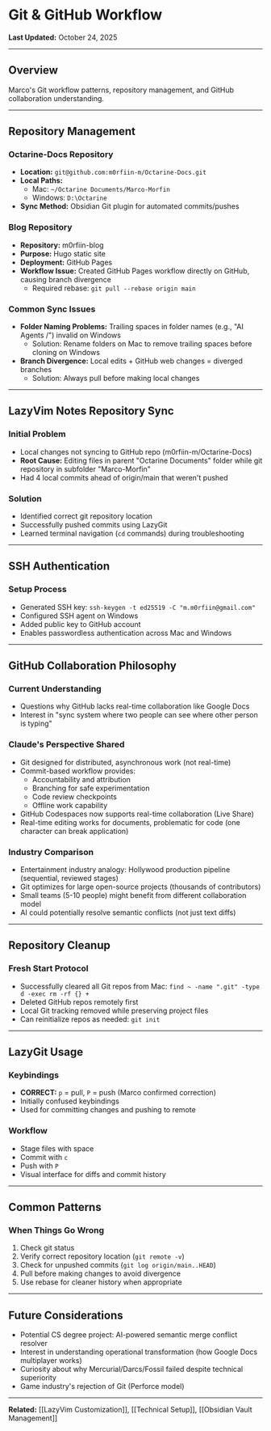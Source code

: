 # Git & GitHub Workflow

**Last Updated:** October 24, 2025

---

## Overview

Marco's Git workflow patterns, repository management, and GitHub collaboration understanding.

---

## Repository Management

### Octarine-Docs Repository
- **Location:** `git@github.com:m0rfiin-m/Octarine-Docs.git`
- **Local Paths:**
  - Mac: `~/Octarine Documents/Marco-Morfin`
  - Windows: `D:\Octarine`
- **Sync Method:** Obsidian Git plugin for automated commits/pushes

### Blog Repository
- **Repository:** m0rfiin-blog
- **Purpose:** Hugo static site
- **Deployment:** GitHub Pages
- **Workflow Issue:** Created GitHub Pages workflow directly on GitHub, causing branch divergence
  - Required rebase: `git pull --rebase origin main`

### Common Sync Issues
- **Folder Naming Problems:** Trailing spaces in folder names (e.g., "AI Agents /") invalid on Windows
  - Solution: Rename folders on Mac to remove trailing spaces before cloning on Windows
- **Branch Divergence:** Local edits + GitHub web changes = diverged branches
  - Solution: Always pull before making local changes

---

## LazyVim Notes Repository Sync

### Initial Problem
- Local changes not syncing to GitHub repo (m0rfiin-m/Octarine-Docs)
- **Root Cause:** Editing files in parent "Octarine Documents" folder while git repository in subfolder "Marco-Morfin"
- Had 4 local commits ahead of origin/main that weren't pushed

### Solution
- Identified correct git repository location
- Successfully pushed commits using LazyGit
- Learned terminal navigation (`cd` commands) during troubleshooting

---

## SSH Authentication

### Setup Process
- Generated SSH key: `ssh-keygen -t ed25519 -C "m.m0rfiin@gmail.com"`
- Configured SSH agent on Windows
- Added public key to GitHub account
- Enables passwordless authentication across Mac and Windows

---

## GitHub Collaboration Philosophy

### Current Understanding
- Questions why GitHub lacks real-time collaboration like Google Docs
- Interest in "sync system where two people can see where other person is typing"

### Claude's Perspective Shared
- Git designed for distributed, asynchronous work (not real-time)
- Commit-based workflow provides:
  - Accountability and attribution
  - Branching for safe experimentation
  - Code review checkpoints
  - Offline work capability
- GitHub Codespaces now supports real-time collaboration (Live Share)
- Real-time editing works for documents, problematic for code (one character can break application)

### Industry Comparison
- Entertainment industry analogy: Hollywood production pipeline (sequential, reviewed stages)
- Git optimizes for large open-source projects (thousands of contributors)
- Small teams (5-10 people) might benefit from different collaboration model
- AI could potentially resolve semantic conflicts (not just text diffs)

---

## Repository Cleanup

### Fresh Start Protocol
- Successfully cleared all Git repos from Mac: `find ~ -name ".git" -type d -exec rm -rf {} +`
- Deleted GitHub repos remotely first
- Local Git tracking removed while preserving project files
- Can reinitialize repos as needed: `git init`

---

## LazyGit Usage

### Keybindings
- **CORRECT:** `p` = pull, `P` = push (Marco confirmed correction)
- Initially confused keybindings
- Used for committing changes and pushing to remote

### Workflow
- Stage files with space
- Commit with `c`
- Push with `P`
- Visual interface for diffs and commit history

---

## Common Patterns

### When Things Go Wrong
1. Check git status
2. Verify correct repository location (`git remote -v`)
3. Check for unpushed commits (`git log origin/main..HEAD`)
4. Pull before making changes to avoid divergence
5. Use rebase for cleaner history when appropriate

---

## Future Considerations

- Potential CS degree project: AI-powered semantic merge conflict resolver
- Interest in understanding operational transformation (how Google Docs multiplayer works)
- Curiosity about why Mercurial/Darcs/Fossil failed despite technical superiority
- Game industry's rejection of Git (Perforce model)

---

**Related:** [[LazyVim Customization]], [[Technical Setup]], [[Obsidian Vault Management]]
